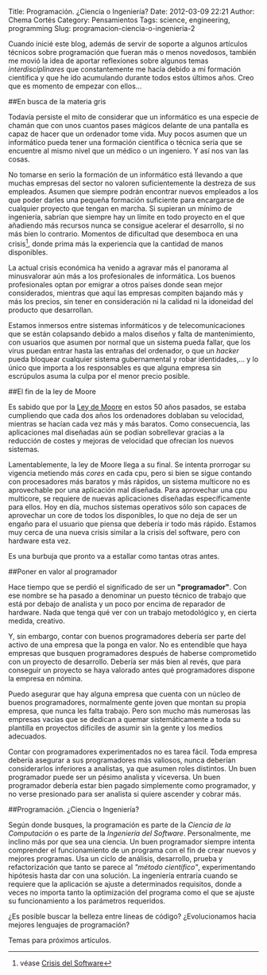 Title: Programación. ¿Ciencia o Ingeniería?
Date: 2012-03-09 22:21
Author: Chema Cortés
Category: Pensamientos
Tags: science, engineering, programming
Slug: programacion-ciencia-o-ingenieria-2

Cuando inicié este blog, además de servir de soporte a algunos artículos técnicos sobre programación que fueran más o menos novedosos, también me movió la idea de aportar reflexiones sobre algunos temas *interdisciplinares* que constantemente me hacía debido a mi formación científica y que he ido acumulando durante todos estos últimos años. Creo que es momento de empezar con ellos...

##En busca de la materia gris

Todavía persiste el mito de considerar que un informático es una especie de chamán que con unos cuantos pases mágicos delante de una pantalla es capaz de hacer que un ordenador tome vida. Muy pocos asumen que un informático pueda tener una formación científica o técnica seria que se encuentre al mismo nivel que un médico o un ingeniero. Y así nos van las cosas.

No tomarse en serio la formación de un informático está llevando a que muchas empresas del sector no valoren suficientemente la destreza de sus empleados. Asumen que siempre podrán encontrar nuevos empleados a los que poder darles una pequeña formación suficiente para encargarse de cualquier proyecto que tengan en marcha. Si supieran un mínimo de ingeniería, sabrían que siempre hay un límite en todo proyecto en el que añadiendo más recursos nunca se consigue acelerar el desarrollo, si no más bien lo contrario. Momentos de dificultad que desemboca en una crisis[^1], donde prima más la experiencia que la cantidad de manos disponibles.

La actual crisis económica ha venido a agravar más el panorama al minusvalorar aún más a los profesionales de informática. Los buenos profesionales optan por emigrar a otros países donde sean mejor considerados, mientras que aquí las empresas compiten bajando más y más los precios, sin tener en consideración ni la calidad ni la idoneidad del producto que desarrollan.

Estamos inmersos entre sistemas informáticos y de telecomunicaciones que se están colapsando debido a malos diseños y falta de mantenimiento, con usuarios que asumen por normal que un sistema pueda fallar, que los virus puedan entrar hasta las entrañas del ordenador, o que un *hacker* pueda bloquear cualquier sistema gubernamental y robar identidades,... y lo único que importa a los responsables es que alguna empresa sin escrúpulos asuma la culpa por el menor precio posible.

##El fin de la ley de Moore

Es sabido que por la [Ley de Moore][moore] en estos 50 años pasados, se estaba cumpliendo que cada dos años los ordenadores doblaban su velocidad, mientras se hacían cada vez más y más baratos. Como consecuencia, las aplicaciones mal diseñadas aún se podían sobrellevar gracias a la reducción de costes y mejoras de velocidad que ofrecían los nuevos sistemas.

Lamentablemente, la ley de Moore llega a su final. Se intenta prorrogar su vigencia metiendo más *cores* en cada cpu, pero si bien se sigue contando con procesadores más baratos y más rápidos, un sistema multicore no es aprovechable por una aplicación mal diseñada. Para aprovechar una cpu multicore, se requiere de nuevas aplicaciones diseñadas específicamente para ellos. Hoy en día, muchos sistemas operativos sólo son capaces de aprovechar un core de todos los disponibles, lo que no deja de ser un engaño para el usuario que piensa que debería ir todo más rápido. Estamos muy cerca de una nueva crisis similar a la crisis del software, pero con hardware esta vez.

Es una burbuja que pronto va a estallar como tantas otras antes.

##Poner en valor al programador

Hace tiempo que se perdió el significado de ser un **"programador"**. Con ese nombre se ha pasado a denominar un puesto técnico de trabajo que está por debajo de analista y un poco por encima de reparador de hardware. Nada que tenga qué ver con un trabajo metodológico y, en cierta medida, creativo.

Y, sin embargo, contar con buenos programadores debería ser parte del activo de una empresa que la ponga en valor. No es entendible que haya empresas que busquen programadores después de haberse comprometido con un proyecto de desarrollo. Debería ser más bien al revés, que para conseguir un proyecto se haya valorado antes qué programadores dispone la empresa en nómina. 

Puedo asegurar que hay alguna empresa que cuenta con un núcleo de buenos programadores, normalmente gente joven que montan su propia empresa, que nunca les falta trabajo. Pero son mucho más numerosas las empresas vacías que se dedican a quemar sistemáticamente a toda su plantilla en proyectos difíciles de asumir sin la gente y los medios adecuados.

Contar con programadores experimentados no es tarea fácil. Toda empresa debería asegurar a sus programadores más valiosos, nunca deberían considerarlos inferiores a analistas, ya que asumen roles distintos. Un buen programador puede ser un pésimo analista y viceversa. Un buen programador debería estar bien pagado simplemente como programador, y no verse presionado para ser analista si quiere ascender y cobrar más.

##Programación. ¿Ciencia o Ingeniería?

Según donde busques, la programación es parte de la *Ciencia de la Computación* o es parte de la *Ingeniería del Software*. Personalmente, me inclino más por que sea una ciencia.  Un buen programador siempre intenta comprender el funcionamiento de un programa con el fin de crear nuevos y mejores programas. Usa un ciclo de análisis, desarrollo, prueba y refactorización que tanto se parece al *"método científico"*, experimentando hipótesis hasta dar con una solución. La ingeniería entraría cuando se requiere que la aplicación se ajuste a determinados requisitos, donde a veces no importa tanto la optimización del programa como el que se ajuste su funcionamiento a los parámetros requeridos.

¿Es posible buscar la belleza entre líneas de código? ¿Evolucionamos hacia mejores lenguajes de programación?

Temas para próximos artículos.

[^1]: véase [Crisis del Software](http://es.wikipedia.org/wiki/Crisis_del_software)

[moore]: http://es.wikipedia.org/wiki/Ley_de_moore "Ley de Moore"
